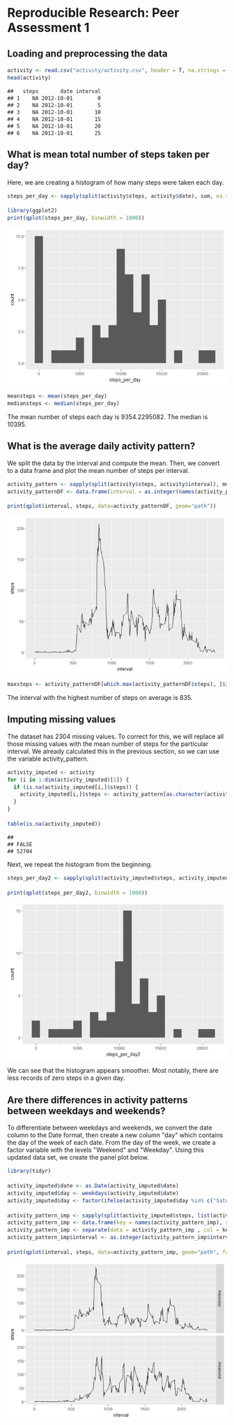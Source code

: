 # Reproducible Research: Peer Assessment 1

## Loading and preprocessing the data

```r
activity <- read.csv("activity/activity.csv", header = T, na.strings = "NA")
head(activity)
```

```
##   steps       date interval
## 1    NA 2012-10-01        0
## 2    NA 2012-10-01        5
## 3    NA 2012-10-01       10
## 4    NA 2012-10-01       15
## 5    NA 2012-10-01       20
## 6    NA 2012-10-01       25
```


## What is mean total number of steps taken per day?
Here, we are creating a histogram of how many steps were taken each day.

```r
steps_per_day <- sapply(split(activity$steps, activity$date), sum, na.rm=T)

library(ggplot2)
print(qplot(steps_per_day, binwidth = 1000))
```

![](PA1_template_files/figure-html/unnamed-chunk-2-1.png)<!-- -->

```r
meansteps <- mean(steps_per_day)
mediansteps <- median(steps_per_day)
```

The mean number of steps each day is 9354.2295082. The median is 10395.


## What is the average daily activity pattern?
We split the data by the interval and compute the mean. Then, we convert to a data frame and plot the mean number of steps per interval.


```r
activity_pattern <- sapply(split(activity$steps, activity$interval), mean, na.rm=T)
activity_patternDF <- data.frame(interval = as.integer(names(activity_pattern)) , steps = activity_pattern)

print(qplot(interval, steps, data=activity_patternDF, geom="path"))
```

![](PA1_template_files/figure-html/unnamed-chunk-3-1.png)<!-- -->

```r
maxsteps <- activity_patternDF[which.max(activity_patternDF$steps), ]$interval
```

The interval with the highest number of steps on average is 835.

## Imputing missing values
The dataset has 2304 missing values. To correct for this, we will replace all those missing values with the mean number of steps for the particular interval. We already calculated this in the previous section, so we can use the variable activity_pattern.


```r
activity_imputed <- activity
for (i in 1:dim(activity_imputed)[1]) {
  if (is.na(activity_imputed[i,]$steps)) {
    activity_imputed[i,]$steps <- activity_pattern[as.character(activity_imputed[i,]$interval)]
  }
}

table(is.na(activity_imputed))
```

```
## 
## FALSE 
## 52704
```

Next, we repeat the histogram from the beginning.


```r
steps_per_day2 <- sapply(split(activity_imputed$steps, activity_imputed$date), sum, na.rm=T)

print(qplot(steps_per_day2, binwidth = 1000))
```

![](PA1_template_files/figure-html/unnamed-chunk-5-1.png)<!-- -->

We can see that the histogram appears smoother. Most notably, there are less records of zero steps in a given day.

## Are there differences in activity patterns between weekdays and weekends?

To differentiate between weekdays and weekends, we convert the date column to the Date format, then create a new column "day" which contains the day of the week of each date. From the day of the week, we create a factor variable with the levels "Weekend" and "Weekday". Using this updated data set, we create the panel plot below.


```r
library(tidyr)

activity_imputed$date <- as.Date(activity_imputed$date)
activity_imputed$day <- weekdays(activity_imputed$date)
activity_imputed$day <- factor(ifelse(activity_imputed$day %in% c("Saturday", "Sunday"), "Weekend" , "Weekday"))

activity_pattern_imp <- sapply(split(activity_imputed$steps, list(activity_imputed$interval, activity_imputed$day)), mean, na.rm=T)
activity_pattern_imp <- data.frame(key = names(activity_pattern_imp), steps = activity_pattern_imp, row.names = NULL)
activity_pattern_imp <- separate(data = activity_pattern_imp , col = key, into = c("interval", "day"), sep = "\\.")
activity_pattern_imp$interval <- as.integer(activity_pattern_imp$interval)

print(qplot(interval, steps, data=activity_pattern_imp, geom="path", facets = day ~ .))
```

![](PA1_template_files/figure-html/unnamed-chunk-6-1.png)<!-- -->
